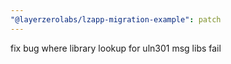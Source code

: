 ```yaml
---
"@layerzerolabs/lzapp-migration-example": patch
---
```


fix bug where library lookup for uln301 msg libs fail
